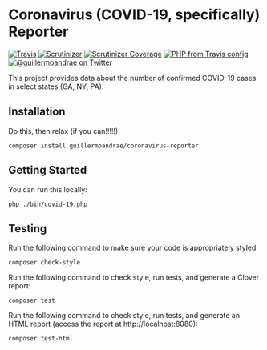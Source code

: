 # Coronavirus (COVID-19, specifically) Reporter
[![Travis](https://img.shields.io/travis/guillermoandrae/coronavirus-reporter.svg?style=flat-square)](https://travis-ci.org/guillermoandrae/coronavirus-reporter) [![Scrutinizer](https://img.shields.io/scrutinizer/g/guillermoandrae/coronavirus-reporter.svg?style=flat-square)](https://scrutinizer-ci.com/g/guillermoandrae/coronavirus-reporter/) [![Scrutinizer Coverage](https://img.shields.io/scrutinizer/coverage/g/guillermoandrae/coronavirus-reporter.svg?style=flat-square)](https://scrutinizer-ci.com/g/guillermoandrae/coronavirus-reporter/) [![PHP from Travis config](https://img.shields.io/travis/php-v/guillermoandrae/coronavirus-reporter.svg?style=flat-square)](https://travis-ci.org/guillermoandrae/coronavirus-reporter)
 [![@guillermoandrae on Twitter](http://img.shields.io/badge/twitter-%40guillermoandrae-blue.svg?style=flat-square)](https://twitter.com/guillermoandrae)

This project provides data about the number of confirmed COVID-19 cases in select states (GA, NY, PA). 

## Installation
Do this, then relax (if you can!!!!!):
```
composer install guillermoandrae/coronavirus-reporter
```

## Getting Started
You can run this locally:
```
php ./bin/covid-19.php
```

## Testing
Run the following command to make sure your code is appropriately styled:
```
composer check-style
```

Run the following command to check style, run tests, and generate a Clover report:
```
composer test
```

Run the following command to check style, run tests, and generate an HTML report (access the report at http://localhost:8080):
```
composer test-html
```
